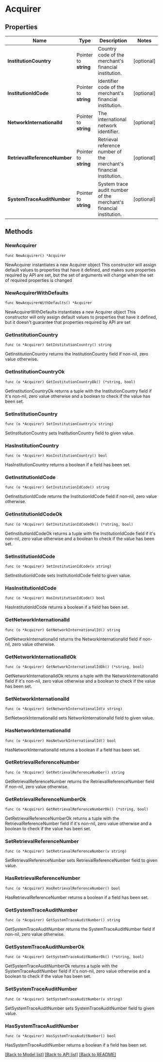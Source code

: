# Acquirer

## Properties

Name | Type | Description | Notes
------------ | ------------- | ------------- | -------------
**InstitutionCountry** | Pointer to **string** | Country code of the merchant&#39;s financial institution. | [optional] 
**InstitutionIdCode** | Pointer to **string** | Identifier code of the merchant&#39;s financial institution. | [optional] 
**NetworkInternationalId** | Pointer to **string** | The international network identifier. | [optional] 
**RetrievalReferenceNumber** | Pointer to **string** | Retrieval reference number of the merchant&#39;s financial institution. | [optional] 
**SystemTraceAuditNumber** | Pointer to **string** | System trace audit number of the merchant&#39;s financial institution. | [optional] 

## Methods

### NewAcquirer

`func NewAcquirer() *Acquirer`

NewAcquirer instantiates a new Acquirer object
This constructor will assign default values to properties that have it defined,
and makes sure properties required by API are set, but the set of arguments
will change when the set of required properties is changed

### NewAcquirerWithDefaults

`func NewAcquirerWithDefaults() *Acquirer`

NewAcquirerWithDefaults instantiates a new Acquirer object
This constructor will only assign default values to properties that have it defined,
but it doesn't guarantee that properties required by API are set

### GetInstitutionCountry

`func (o *Acquirer) GetInstitutionCountry() string`

GetInstitutionCountry returns the InstitutionCountry field if non-nil, zero value otherwise.

### GetInstitutionCountryOk

`func (o *Acquirer) GetInstitutionCountryOk() (*string, bool)`

GetInstitutionCountryOk returns a tuple with the InstitutionCountry field if it's non-nil, zero value otherwise
and a boolean to check if the value has been set.

### SetInstitutionCountry

`func (o *Acquirer) SetInstitutionCountry(v string)`

SetInstitutionCountry sets InstitutionCountry field to given value.

### HasInstitutionCountry

`func (o *Acquirer) HasInstitutionCountry() bool`

HasInstitutionCountry returns a boolean if a field has been set.

### GetInstitutionIdCode

`func (o *Acquirer) GetInstitutionIdCode() string`

GetInstitutionIdCode returns the InstitutionIdCode field if non-nil, zero value otherwise.

### GetInstitutionIdCodeOk

`func (o *Acquirer) GetInstitutionIdCodeOk() (*string, bool)`

GetInstitutionIdCodeOk returns a tuple with the InstitutionIdCode field if it's non-nil, zero value otherwise
and a boolean to check if the value has been set.

### SetInstitutionIdCode

`func (o *Acquirer) SetInstitutionIdCode(v string)`

SetInstitutionIdCode sets InstitutionIdCode field to given value.

### HasInstitutionIdCode

`func (o *Acquirer) HasInstitutionIdCode() bool`

HasInstitutionIdCode returns a boolean if a field has been set.

### GetNetworkInternationalId

`func (o *Acquirer) GetNetworkInternationalId() string`

GetNetworkInternationalId returns the NetworkInternationalId field if non-nil, zero value otherwise.

### GetNetworkInternationalIdOk

`func (o *Acquirer) GetNetworkInternationalIdOk() (*string, bool)`

GetNetworkInternationalIdOk returns a tuple with the NetworkInternationalId field if it's non-nil, zero value otherwise
and a boolean to check if the value has been set.

### SetNetworkInternationalId

`func (o *Acquirer) SetNetworkInternationalId(v string)`

SetNetworkInternationalId sets NetworkInternationalId field to given value.

### HasNetworkInternationalId

`func (o *Acquirer) HasNetworkInternationalId() bool`

HasNetworkInternationalId returns a boolean if a field has been set.

### GetRetrievalReferenceNumber

`func (o *Acquirer) GetRetrievalReferenceNumber() string`

GetRetrievalReferenceNumber returns the RetrievalReferenceNumber field if non-nil, zero value otherwise.

### GetRetrievalReferenceNumberOk

`func (o *Acquirer) GetRetrievalReferenceNumberOk() (*string, bool)`

GetRetrievalReferenceNumberOk returns a tuple with the RetrievalReferenceNumber field if it's non-nil, zero value otherwise
and a boolean to check if the value has been set.

### SetRetrievalReferenceNumber

`func (o *Acquirer) SetRetrievalReferenceNumber(v string)`

SetRetrievalReferenceNumber sets RetrievalReferenceNumber field to given value.

### HasRetrievalReferenceNumber

`func (o *Acquirer) HasRetrievalReferenceNumber() bool`

HasRetrievalReferenceNumber returns a boolean if a field has been set.

### GetSystemTraceAuditNumber

`func (o *Acquirer) GetSystemTraceAuditNumber() string`

GetSystemTraceAuditNumber returns the SystemTraceAuditNumber field if non-nil, zero value otherwise.

### GetSystemTraceAuditNumberOk

`func (o *Acquirer) GetSystemTraceAuditNumberOk() (*string, bool)`

GetSystemTraceAuditNumberOk returns a tuple with the SystemTraceAuditNumber field if it's non-nil, zero value otherwise
and a boolean to check if the value has been set.

### SetSystemTraceAuditNumber

`func (o *Acquirer) SetSystemTraceAuditNumber(v string)`

SetSystemTraceAuditNumber sets SystemTraceAuditNumber field to given value.

### HasSystemTraceAuditNumber

`func (o *Acquirer) HasSystemTraceAuditNumber() bool`

HasSystemTraceAuditNumber returns a boolean if a field has been set.


[[Back to Model list]](../README.md#documentation-for-models) [[Back to API list]](../README.md#documentation-for-api-endpoints) [[Back to README]](../README.md)


